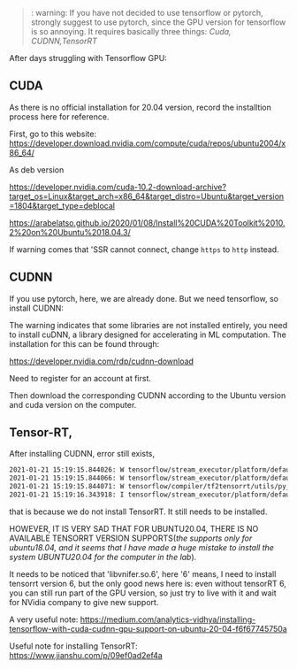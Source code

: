 
>: warning: If you have not decided to use tensorflow or pytorch, strongly suggest to use pytorch, since the GPU version for tensorflow is so annoying. It requires basically three things: *Cuda, CUDNN,TensorRT*

After days struggling with Tensorflow GPU:

## CUDA


As there is no official installation for 20.04 version, record the installtion process here for reference.

First, go to this website:
https://developer.download.nvidia.com/compute/cuda/repos/ubuntu2004/x86_64/

As deb version


https://developer.nvidia.com/cuda-10.2-download-archive?target_os=Linux&target_arch=x86_64&target_distro=Ubuntu&target_version=1804&target_type=deblocal

https://arabelatso.github.io/2020/01/08/Install%20CUDA%20Toolkit%2010.2%20on%20Ubuntu%2018.04.3/

If warning comes that 'SSR cannot connect, change `https` to `http` instead.





## CUDNN

If you use pytorch, here, we are already done. But we need tensorflow, so install CUDNN:

The warning indicates that some libraries are not installed entirely, you need to install cuDNN, a library designed for accelerating in ML computation. The installation  for this can be found through:

https://developer.nvidia.com/rdp/cudnn-download

Need to register for an account at first.

Then download the corresponding CUDNN according to the Ubuntu version and cuda version on the computer. 

## Tensor-RT,

After installing CUDNN, error still exists,

```libnvinfer.so.6 
2021-01-21 15:19:15.844026: W tensorflow/stream_executor/platform/default/dso_loader.cc:55] Could not load dynamic library 'libnvinfer.so.6'; dlerror: libnvinfer.so.6: cannot open shared object file: No such file or directory
2021-01-21 15:19:15.844066: W tensorflow/stream_executor/platform/default/dso_loader.cc:55] Could not load dynamic library 'libnvinfer_plugin.so.6'; dlerror: libnvinfer_plugin.so.6: cannot open shared object file: No such file or directory
2021-01-21 15:19:15.844071: W tensorflow/compiler/tf2tensorrt/utils/py_utils.cc:30] Cannot dlopen some TensorRT libraries. If you would like to use Nvidia GPU with TensorRT, please make sure the missing libraries mentioned above are installed properly.
2021-01-21 15:19:16.343918: I tensorflow/stream_executor/platform/default/dso_loader.cc:44] Successfully opened dynamic library libcudart.so.10.1
```

that is because we do not install TensorRT. It still needs to be installed.

HOWEVER, IT IS VERY SAD THAT FOR UBUNTU20.04, THERE IS NO AVAILABLE TENSORRT VERSION SUPPORTS(*the supports only for ubuntu18.04, and it seems that I have made a huge mistake to install the system UBUNTU20.04 for the computer in the lab*). 

It needs to be noticed that 'libvnifer.so.6', here '6' means, I need to install tensorrt version 6, but the only good news here is: even without tensorRT 6, you can still run part of the GPU version, so just try to live with it and wait for NVidia company to give new support.


A very useful note:
https://medium.com/analytics-vidhya/installing-tensorflow-with-cuda-cudnn-gpu-support-on-ubuntu-20-04-f6f67745750a


Useful note for installing TensorRT:
https://www.jianshu.com/p/09ef0ad2ef4a
